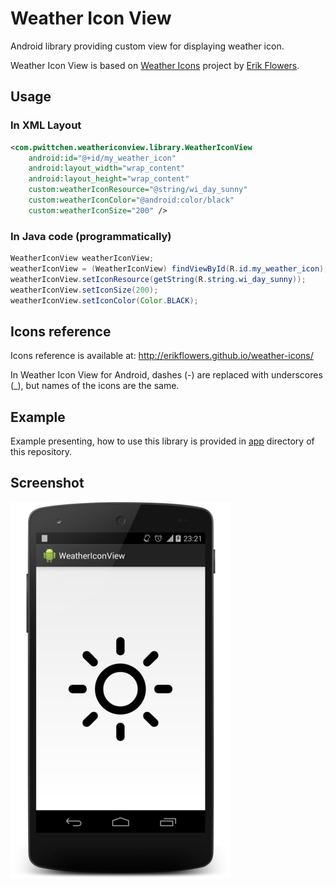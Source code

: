 Weather Icon View
===============================

Android library providing custom view for displaying weather icon.

Weather Icon View is based on [Weather Icons](https://github.com/erikflowers/weather-icons/) project by [Erik Flowers](https://github.com/erikflowers).


## Usage

### In XML Layout

```xml
<com.pwittchen.weathericonview.library.WeatherIconView
    android:id="@+id/my_weather_icon"
    android:layout_width="wrap_content"
    android:layout_height="wrap_content"
    custom:weatherIconResource="@string/wi_day_sunny"
    custom:weatherIconColor="@android:color/black"
    custom:weatherIconSize="200" />
```

### In Java code (programmatically)

```java
WeatherIconView weatherIconView;
weatherIconView = (WeatherIconView) findViewById(R.id.my_weather_icon);
weatherIconView.setIconResource(getString(R.string.wi_day_sunny));
weatherIconView.setIconSize(200);
weatherIconView.setIconColor(Color.BLACK);
```

## Icons reference

Icons reference is available at: http://erikflowers.github.io/weather-icons/

In Weather Icon View for Android, dashes (-) are replaced with underscores (_), but names of the icons are the same.

## Example

Example presenting, how to use this library is provided in [app](https://github.com/pwittchen/WeatherIconView/tree/master/app) directory of this repository.

## Screenshot

![Screenshot](screenshot.png "Screenshot")
